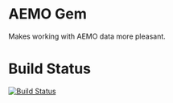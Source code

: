# AEMO Gem
Makes working with AEMO data more pleasant.

# Build Status

[![Build Status](https://travis-ci.org/jufemaiz/aemo.svg?branch=master)](https://travis-ci.org/jufemaiz/aemo)
